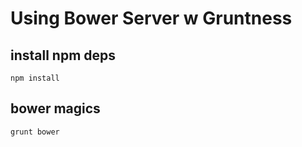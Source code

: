 # Using Bower Server w Gruntness

## install npm deps

    npm install

## bower magics

    grunt bower